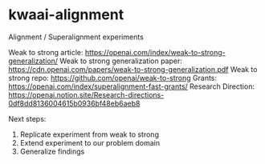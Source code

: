 # kwaai-alignment
Alignment / Superalignment experiments

Weak to strong article: https://openai.com/index/weak-to-strong-generalization/
Weak to strong generalization paper:
	 https://cdn.openai.com/papers/weak-to-strong-generalization.pdf
Weak to strong repo: https://github.com/openai/weak-to-strong
Grants: https://openai.com/index/superalignment-fast-grants/
Research Direction: https://openai.notion.site/Research-directions-0df8dd8136004615b0936bf48eb6aeb8

Next steps: 
1) Replicate experiment from weak to strong
2) Extend experiment to our problem domain
3) Generalize findings
